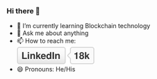 ### Hi there 👋

<!--
**cawizca/cawizca** is a ✨ _special_ ✨ repository because its `README.md` (this file) appears on your GitHub profile.

Here are some ideas to get you started:
-->
- 🌱 I’m currently learning Blockchain technology 
- 💬 Ask me about anything
- 📫 How to reach me: <br /> <a href="https://www.linkedin.com/in/kavishka-gardiarachchi-4816041b8"><img src="https://raw.githubusercontent.com/terrytangyuan/terrytangyuan/master/imgs/linkedin.svg" alt="LinkedIn"></a>
- 😄 Pronouns: He/His
<!-- - ⚡ Fun fact: ... -->
<!-- 
- 🔭 I’m currently working on BlockStars
- 👯 I’m looking to collaborate on ...
- 🤔 I’m looking for help with ... 
-->

